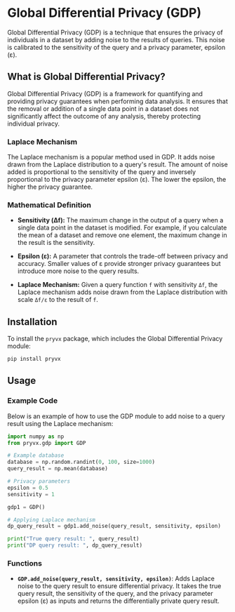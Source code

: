 # Global Differential Privacy (GDP)

Global Differential Privacy (GDP) is a technique that ensures the privacy of individuals in a dataset by adding noise to the results of queries. This noise is calibrated to the sensitivity of the query and a privacy parameter, epsilon (ε).

## What is Global Differential Privacy?

Global Differential Privacy (GDP) is a framework for quantifying and providing privacy guarantees when performing data analysis. It ensures that the removal or addition of a single data point in a dataset does not significantly affect the outcome of any analysis, thereby protecting individual privacy.

### Laplace Mechanism

The Laplace mechanism is a popular method used in GDP. It adds noise drawn from the Laplace distribution to a query's result. The amount of noise added is proportional to the sensitivity of the query and inversely proportional to the privacy parameter epsilon (ε). The lower the epsilon, the higher the privacy guarantee.

### Mathematical Definition

- **Sensitivity (Δf):** The maximum change in the output of a query when a single data point in the dataset is modified. For example, if you calculate the mean of a dataset and remove one element, the maximum change in the result is the sensitivity.

- **Epsilon (ε):** A parameter that controls the trade-off between privacy and accuracy. Smaller values of ε provide stronger privacy guarantees but introduce more noise to the query results.

- **Laplace Mechanism:** Given a query function `f` with sensitivity `Δf`, the Laplace mechanism adds noise drawn from the Laplace distribution with scale `Δf/ε` to the result of `f`.

## Installation

To install the `pryvx` package, which includes the Global Differential Privacy module:

```sh
pip install pryvx
```

## Usage

### Example Code

Below is an example of how to use the GDP module to add noise to a query result using the Laplace mechanism:

```python
import numpy as np
from pryvx.gdp import GDP

# Example database
database = np.random.randint(0, 100, size=1000)
query_result = np.mean(database)

# Privacy parameters
epsilon = 0.5
sensitivity = 1

gdp1 = GDP()

# Applying Laplace mechanism
dp_query_result = gdp1.add_noise(query_result, sensitivity, epsilon)

print("True query result: ", query_result)
print("DP query result: ", dp_query_result)
```

### Functions

- **`GDP.add_noise(query_result, sensitivity, epsilon)`**: Adds Laplace noise to the query result to ensure differential privacy. It takes the true query result, the sensitivity of the query, and the privacy parameter epsilon (ε) as inputs and returns the differentially private query result.
